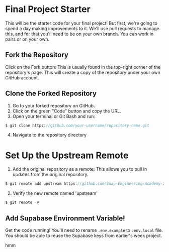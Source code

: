 # Final Project Starter

This will be the starter code for your final project! But first, we're going to spend a day making improvements to it. We'll use pull requests to manage this, and for that you'll need to be on your own branch. You can work in pairs or on your own.

## Fork the Repository

Click on the Fork button: This is usually found in the top-right corner of the repository's page. This will create a copy of the repository under your own GitHub account.

## Clone the Forked Repository

1. Go to your forked repository on GitHub.
2. Click on the green "Code" button and copy the URL.
3. Open your terminal or Git Bash and run:

```js
$ git clone https://github.com/your-username/repository-name.git

```

4. Navigate to the repository directory

# Set Up the Upstream Remote

1. Add the original repository as a remote: This allows you to pull in updates from the original repository.

```js
$ git remote add upstream https://github.com/Snap-Engineering-Academy-2024/SnapChatStarter.git
```

2. Verify the new remote named 'upstream'

```js
$ git remote -v
```

## Add Supabase Environment Variable!

Get the code running! You'll need to rename `.env.example` to `.env.local` file. You should be able to reuse the Supabase keys from earlier's week project.

hmm
